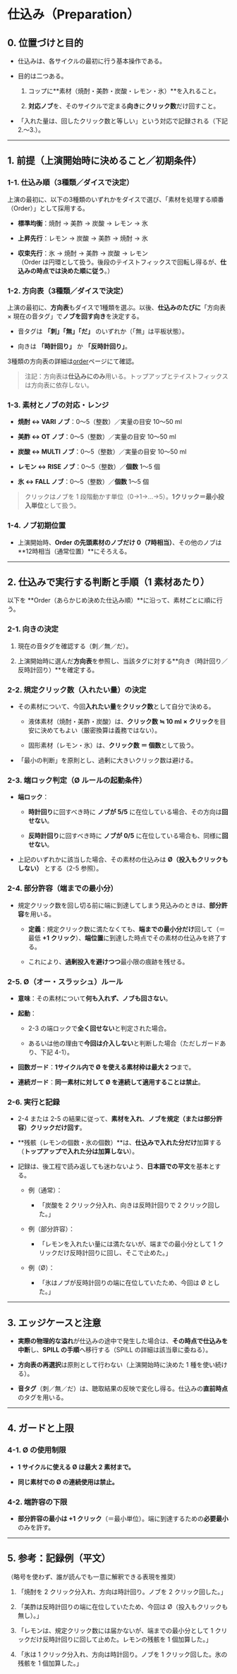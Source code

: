 # 仕込み（Preparation）

## 0. 位置づけと目的

- 仕込みは、各サイクルの最初に行う基本操作である。
    
- 目的は二つある。
    
    1. コップに**素材（焼酎・美酢・炭酸・レモン・氷）**を入れること。
        
    2. **対応ノブ**を、そのサイクルで定まる**向き**に**クリック数**だけ回すこと。
        
- 「入れた量は、回したクリック数と等しい」という対応で記録される（下記2.〜3.）。
    

---

## 1. 前提（上演開始時に決めること／初期条件）

### 1-1. 仕込み順（3種類／ダイスで決定）

上演の最初に、以下の3種類のいずれかをダイスで選び、「素材を処理する順番（Order）」として採用する。

- **標準均衡**：焼酎 → 美酢 → 炭酸 → レモン → 氷
    
- **上昇先行**：レモン → 炭酸 → 美酢 → 焼酎 → 氷
    
- **収束先行**：氷 → 焼酎 → 美酢 → 炭酸 → レモン  
    （Order は円環として扱う。後段のテイストフィックスで回転し得るが、**仕込みの時点では決めた順に従う**。）
    

### 1-2. 方向表（3種類／ダイスで決定）

上演の最初に、**方向表**もダイスで1種類を選ぶ。以後、**仕込みのたびに**「方向表 × 現在の音タグ」で**ノブを回す向き**を決定する。

- 音タグは **「刺」「無」「だ」** のいずれか（「無」は平板状態）。
    
- 向きは **「時計回り」** か **「反時計回り」**。
    

3種類の方向表の詳細は[order](order.md)ページにて確認。
        

> 注記：方向表は**仕込みにのみ**用いる。トップアップとテイストフィックスは方向表に依存しない。

### 1-3. 素材とノブの対応・レンジ

- **焼酎 ↔ VARI ノブ**：0〜5（整数）／実量の目安 10〜50 ml
    
- **美酢 ↔ OT ノブ**：0〜5（整数）／実量の目安 10〜50 ml
    
- **炭酸 ↔ MULTI ノブ**：0〜5（整数）／実量の目安 10〜50 ml
    
- **レモン ↔ RISE ノブ**：0〜5（整数）／**個数** 1〜5 個
    
- **氷 ↔ FALL ノブ**：0〜5（整数）／**個数** 1〜5 個
    

> クリックはノブを 1 段階動かす単位（0→1→…→5）。**1クリック＝最小投入単位**として扱う。

### 1-4. ノブ初期位置

- 上演開始時、**Order の先頭素材のノブだけ 0（7時相当）**、その他のノブは **12時相当（通常位置）**にそろえる。
    

---

## 2. 仕込みで実行する判断と手順（1 素材あたり）

以下を **Order（あらかじめ決めた仕込み順）**に沿って、素材ごとに順に行う。

### 2-1. 向きの決定

1. 現在の音タグを確認する（刺／無／だ）。
    
2. 上演開始時に選んだ**方向表**を参照し、当該タグに対する**向き（時計回り／反時計回り）**を確定する。
    

### 2-2. 規定クリック数（入れたい量）の決定

- その素材について、今回**入れたい量**を**クリック数**として自分で決める。
    
    - 液体素材（焼酎・美酢・炭酸）は、**クリック数 ≒ 10 ml × クリック**を目安に決めてもよい（厳密換算は義務ではない）。
        
    - 固形素材（レモン・氷）は、**クリック数 ＝ 個数**として扱う。
        
- 「最小の判断」を原則とし、過剰に大きいクリック数は避ける。
    

### 2-3. 端ロック判定（Ø ルールの起動条件）

- **端ロック**：
    
    - **時計回り**に回すべき時に **ノブが 5/5** に在位している場合、その方向は**回せない**。
        
    - **反時計回り**に回すべき時に **ノブが 0/5** に在位している場合も、同様に**回せない**。
        
- 上記のいずれかに該当した場合、その素材の仕込みは **Ø（投入もクリックもしない）** とする（2-5 参照）。
    

### 2-4. 部分許容（端までの最小分）

- 規定クリック数を回し切る前に端に到達してしまう見込みのときは、**部分許容**を用いる。
    
    - **定義**：規定クリック数に満たなくても、**端までの最小分だけ**回して（＝最低 **+1 クリック**）、**端位置**に到達した時点でその素材の仕込みを終了する。
        
    - これにより、**過剰投入を避けつつ**最小限の痕跡を残せる。
        

### 2-5. Ø（オー・スラッシュ）ルール

- **意味**：その素材について**何も入れず、ノブも回さない**。
    
- **起動**：
    
    - 2-3 の端ロックで**全く回せない**と判定された場合。
        
    - あるいは他の理由で**今回は介入しない**と判断した場合（ただしガードあり、下記 4-1）。
        
- **回数ガード**：**1サイクル内で Ø を使える素材枠は最大 2 つ**まで。
    
- **連続ガード**：**同一素材に対して Ø を連続して適用することは禁止**。
    

### 2-6. 実行と記録

- 2-4 または 2-5 の結果に従って、**素材を入れ**、**ノブを規定（または部分許容）クリックだけ回す**。
    
- **残骸（レモンの個数・氷の個数）**は、**仕込みで入れた分だけ**加算する（**トップアップで入れた分は加算しない**）。
    
- 記録は、後工程で読み返しても迷わないよう、**日本語での平文**を基本とする。
    
    - 例（通常）：
        
        - 「炭酸を 2 クリック分入れ、向きは反時計回りで 2 クリック回した。」
            
    - 例（部分許容）：
        
        - 「レモンを入れたい量には満たないが、端までの最小分として 1 クリックだけ反時計回りに回し、そこで止めた。」
            
    - 例（Ø）：
        
        - 「氷はノブが反時計回りの端に在位していたため、今回は Ø とした。」
            

---

## 3. エッジケースと注意

- **実際の物理的な溢れ**が仕込みの途中で発生した場合は、**その時点で仕込みを中断**し、**SPILL の手順**へ移行する（SPILL の詳細は該当章に委ねる）。
    
- **方向表の再選択**は原則として行わない（上演開始時に決めた 1 種を使い続ける）。
    
- **音タグ**（刺／無／だ）は、聴取結果の反映で変化し得る。仕込みの**直前時点**のタグを用いる。
    

---

## 4. ガードと上限

### 4-1. Ø の使用制限

- **1 サイクルに使える Ø は最大 2 素材まで。**
    
- **同じ素材での Ø の連続使用は禁止。**
    

### 4-2. 端許容の下限

- **部分許容の最小は +1 クリック**（＝最小単位）。端に到達するための**必要最小**のみを許す。
    

---

## 5. 参考：記録例（平文）

（略号を使わず、誰が読んでも一意に解釈できる表現を推奨）

1. 「焼酎を 2 クリック分入れ、方向は時計回り。ノブを 2 クリック回した。」
    
2. 「美酢は反時計回りの端に在位していたため、今回は Ø（投入もクリックも無し）。」
    
3. 「レモンは、規定クリック数には届かないが、端までの最小分として 1 クリックだけ反時計回りに回して止めた。レモンの残骸を 1 個加算した。」
    
4. 「氷は 1 クリック分入れ、方向は時計回り。ノブを 1 クリック回した。氷の残骸を 1 個加算した。」
